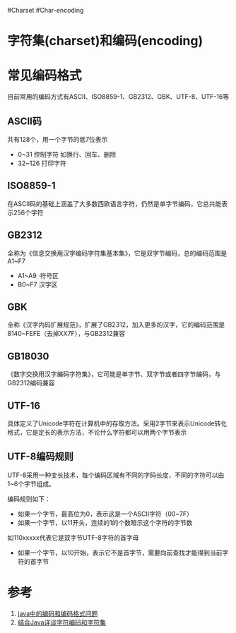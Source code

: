 #Charset #Char-encoding
# 字符集(charset)和编码(encoding)


# 常见编码格式
目前常用的编码方式有ASCII、ISO8859-1、GB2312、GBK、UTF-8、UTF-16等

## ASCII码

共有128个，用一个字节的低7位表示

-   0~31 控制字符 如换行、回车、删除
-   32~126 打印字符

## ISO8859-1

在ASCII码的基础上涵盖了大多数西欧语言字符，仍然是单字节编码，它总共能表示256个字符

## GB2312

全称为《信息交换用汉字编码字符集基本集》，它是双字节编码，总的编码范围是A1~F7

-   A1~A9 ·符号区
-   B0~F7 汉字区

## GBK

全称《汉字内码扩展规范》，扩展了GB2312，加入更多的汉字，它的编码范围是8140~FEFE（去掉XX7F），与GB2312兼容

## GB18030

《数字交换用汉字编码字符集》，它可能是单字节、双字节或者四字节编码，与GB2312编码兼容

## UTF-16

具体定义了Unicode字符在计算机中的存取方法。采用2字节来表示Unicode转化格式，它是定长的表示方法，不论什么字符都可以用两个字节表示

## UTF-8编码规则

UTF-8采用一种变长技术，每个编码区域有不同的字码长度，不同的字符可以由1~6个字节组成。

编码规则如下：
-   如果一个字节，最高位为0，表示这是一个ASCII字符（00~7F）
-   如果一个字节，以11开头，连续的1的个数暗示这个字符的字节数

如110xxxxx代表它是双字节UTF-8字符的首字母
-   如果一个字节，以10开始，表示它不是首字节，需要向前查找才能得到当前字符的首字节

# 参考
1. [java中的编码和编码格式问题](https://www.cnblogs.com/fengweixin/p/3678789.html)
2. [结合Java详谈字符编码和字符集](https://blog.csdn.net/nlznlz/article/details/80950596)